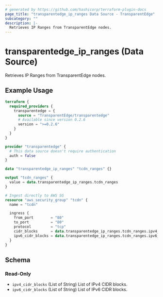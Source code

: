 ```yaml
---
# generated by https://github.com/hashicorp/terraform-plugin-docs
page_title: "transparentedge_ip_ranges Data Source - TransparentEdge"
subcategory: ""
description: |-
  Retrieves IP Ranges from TransparentEdge nodes.
---
```


# transparentedge_ip_ranges (Data Source)

Retrieves IP Ranges from TransparentEdge nodes.

## Example Usage

```terraform
terraform {
  required_providers {
    transparentedge = {
      source = "TransparentEdge/transparentedge"
      # Available since version 0.2.6
      version = ">=0.2.6"
    }
  }
}

provider "transparentedge" {
  # This data source doesn't require authentication
  auth = false
}

data "transparentedge_ip_ranges" "tcdn_ranges" {}

output "tcdn_ranges" {
  value = data.transparentedge_ip_ranges.tcdn_ranges
}

# Ingest directly to AWS SG
resource "aws_security_group" "tcdn" {
  name = "tcdn"

  ingress {
    from_port        = "80"
    to_port          = "80"
    protocol         = "tcp"
    cidr_blocks      = data.transparentedge_ip_ranges.tcdn_ranges.ipv4_cidr_blocks
    ipv6_cidr_blocks = data.transparentedge_ip_ranges.tcdn_ranges.ipv6_cidr_blocks
  }
}
```

<!-- schema generated by tfplugindocs -->
## Schema

### Read-Only

- `ipv4_cidr_blocks` (List of String) List of IPv4 CIDR blocks.
- `ipv6_cidr_blocks` (List of String) List of IPv6 CIDR blocks.
